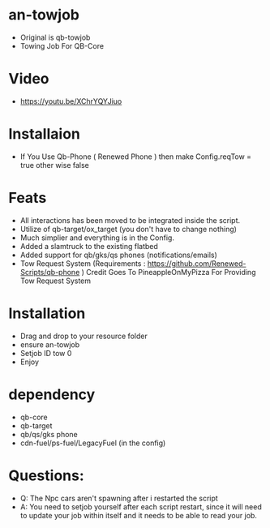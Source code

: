 # an-towjob
- Original is qb-towjob
- Towing Job For QB-Core

# Video
- https://youtu.be/XChrYQYJiuo

# Installaion
- If You Use Qb-Phone ( Renewed Phone ) then make Config.reqTow = true other wise false

# Feats

- All interactions has been moved to be integrated inside the script.
- Utilize of qb-target/ox_target (you don't have to change nothing)
- Much simplier and everything is in the Config.
- Added a slamtruck to the existing flatbed
- Added support for qb/gks/qs phones (notifications/emails)
- Tow Request System (Requirements : https://github.com/Renewed-Scripts/qb-phone ) Credit Goes To PineappleOnMyPizza For Providing Tow Request System

# Installation 

- Drag and drop to your resource folder
- ensure an-towjob
- Setjob ID tow 0
- Enjoy

# dependency 
- qb-core
- qb-target
- qb/qs/gks phone
- cdn-fuel/ps-fuel/LegacyFuel (in the config)

# Questions:
- Q: The Npc cars aren't spawning after i restarted the script
- A: You need to setjob yourself after each script restart, since it will need to update your job within itself and it needs to be able to read your job.
